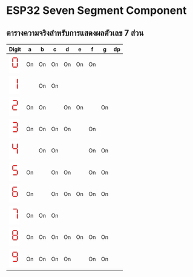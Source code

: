 # ESP32 Seven Segment Component




## ตารางความจริงสำหรับการแสดงผลตัวเลข 7 ส่วน   

|             Digit              | a  | b  | c  | d  | e  | f  | g  | dp |
|--------------------------------|----|----|----|----|----|----|----|----|
| ![digit 0](./Slide/digit_0.png)| On | On | On | On | On | On |    |    |
| ![digit 1](./Slide/digit_1.png)|    | On | On |    |    |    |    |    |
| ![digit 2](./Slide/digit_2.png)| On | On |    | On | On |    | On |    |
| ![digit 3](./Slide/digit_3.png)| On | On | On | On |    | On |    |    |
| ![digit 4](./Slide/digit_4.png)|    | On | On |    |    | On | On |    |
| ![digit 5](./Slide/digit_5.png)| On |    | On | On |    | On | On |    |
| ![digit 6](./Slide/digit_6.png)| On |    | On | On | On | On | On |    |
| ![digit 7](./Slide/digit_7.png)| On | On | On |    |    |    |    |    |
| ![digit 8](./Slide/digit_8.png)| On | On | On | On | On | On | On |    |
| ![digit 9](./Slide/digit_9.png)| On | On | On | On |    | On | On |    |
